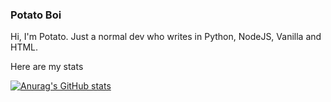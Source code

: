 ### Potato Boi 

Hi, I'm Potato.
Just a normal dev who writes in Python, NodeJS, Vanilla and HTML.

Here are my stats

[![Anurag's GitHub stats](https://github-readme-stats.vercel.app/api?username=awesomepotatocodes)](https://github.com/anuraghazra/github-readme-stats)
